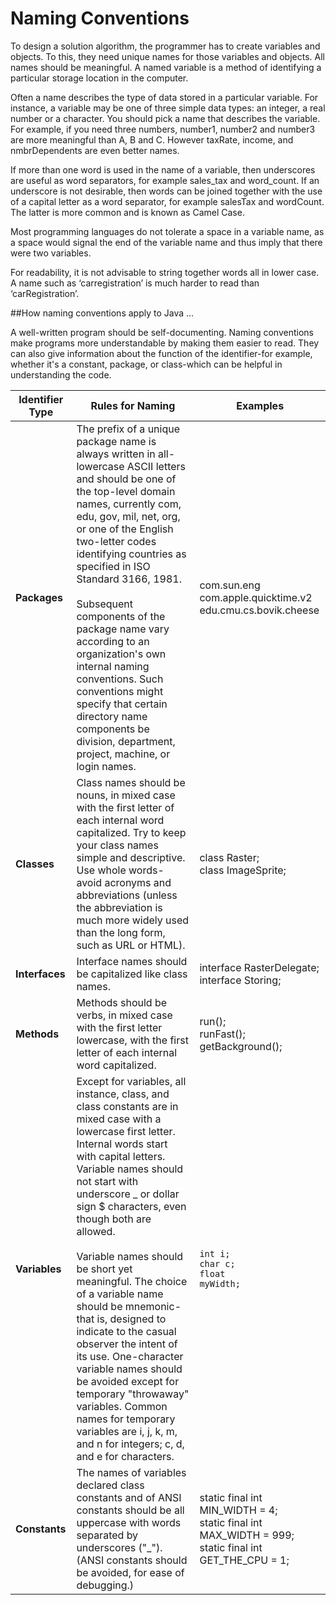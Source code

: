 # Naming Conventions

To design a solution algorithm, the programmer has to create variables and objects. To this, they need unique names for those variables and objects. All names should be meaningful. A named variable is a method of identifying a particular storage location in the computer.

Often a name describes the type of data stored in a particular variable. For instance, a variable may be one of three simple data types: an integer, a real number or a character. You should pick a name that describes the variable. For example, if you need three numbers, number1, number2 and number3 are more meaningful than A, B and C. However taxRate, income, and nmbrDependents are even better names.

If more than one word is used in the name of a variable, then underscores are useful as word separators, for example sales_tax and word_count. If an underscore is not desirable, then words can be joined together with the use of a capital letter as a word separator, for example salesTax and wordCount. The latter is more common and is known as Camel Case.

Most programming languages do not tolerate a space in a variable name, as a space would signal the end of the variable name and thus imply that there were two variables. 

For readability, it is not advisable to string together words all in lower case. A name such as ‘carregistration’ is much harder to read than
‘carRegistration’.


##How naming conventions apply to Java ... 

A well-written program should be self-documenting. Naming conventions make programs more understandable by making them easier to read.  They can also give information about the function of the identifier-for example, whether it's a constant, package, or class-which can be helpful in understanding the code.

| <b>Identifier Type</b> | <b>Rules for Naming</b> | <b>Examples</b> |
| -- | -- | -- |
|<b>Packages</b> | The prefix of a unique package name is always written in all-lowercase ASCII letters and should be one of the top-level domain names, currently com, edu, gov, mil, net, org, or one of the English two-letter codes identifying countries as specified in ISO Standard 3166, 1981. <br/><br/>Subsequent components of the package name vary according to an organization's own internal naming conventions. Such conventions might specify that certain directory name components be division, department, project, machine, or login names.|com.sun.eng<br/>com.apple.quicktime.v2<br/>edu.cmu.cs.bovik.cheese|
|<b>Classes</b>|Class names should be nouns, in mixed case with the first letter of each internal word capitalized. Try to keep your class names simple and descriptive. Use whole words-avoid acronyms and abbreviations (unless the abbreviation is much more widely used than the long form, such as URL or HTML).|class Raster;<br/>class ImageSprite;<br/>|
|<b>Interfaces</b>|Interface names should be capitalized like class names.|interface RasterDelegate;<br/>interface Storing;|
|<b>Methods</b>|Methods should be verbs, in mixed case with the first letter lowercase, with the first letter of each internal word capitalized.|run();<br/>runFast();<br/>getBackground();|
|<b>Variables</b>|Except for variables, all instance, class, and class constants are in mixed case with a lowercase first letter. Internal words start with capital letters. Variable names should not start with underscore _ or dollar sign $ characters, even though both are allowed.<br/><br/>Variable names should be short yet meaningful. The choice of a variable name should be mnemonic- that is, designed to indicate to the casual observer the intent of its use. One-character variable names should be avoided except for temporary "throwaway" variables. Common names for temporary variables are i, j, k, m, and n for integers; c, d, and e for characters.|<code>int             i;</code><br/><code>char c;</code><br/><code>float myWidth;</code>|
|<b>Constants</b>|The names of variables declared class constants and of ANSI constants should be all uppercase with words separated by underscores ("_"). (ANSI constants should be avoided, for ease of debugging.)|static final int MIN_WIDTH = 4;<br/>static final int MAX_WIDTH = 999;<br/>static final int GET_THE_CPU = 1;|
